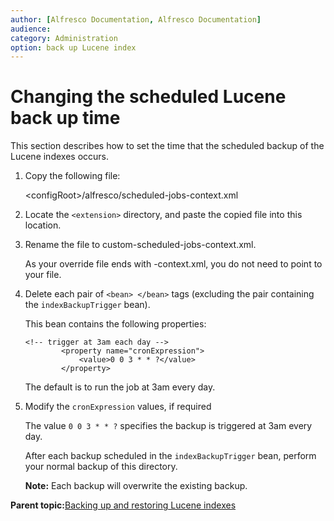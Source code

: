 ```yaml
---
author: [Alfresco Documentation, Alfresco Documentation]
audience: 
category: Administration
option: back up Lucene index
---
```


# Changing the scheduled Lucene back up time

This section describes how to set the time that the scheduled backup of the Lucene indexes occurs.

1.  Copy the following file:

    <configRoot\>/alfresco/scheduled-jobs-context.xml

2.  Locate the `<extension>` directory, and paste the copied file into this location.

3.  Rename the file to custom-scheduled-jobs-context.xml.

    As your override file ends with -context.xml, you do not need to point to your file.

4.  Delete each pair of `<bean> </bean>` tags \(excluding the pair containing the `indexBackupTrigger` bean\).

    This bean contains the following properties:

    ```
    <!-- trigger at 3am each day -->
            <property name="cronExpression">
                <value>0 0 3 * * ?</value>
            </property>
    ```

    The default is to run the job at 3am every day.

5.  Modify the `cronExpression` values, if required

    The value `0 0 3 * * ?` specifies the backup is triggered at 3am every day.

    After each backup scheduled in the `indexBackupTrigger` bean, perform your normal backup of this directory.

    **Note:** Each backup will overwrite the existing backup.


**Parent topic:**[Backing up and restoring Lucene indexes](../concepts/backup-lucene-intro.md)

